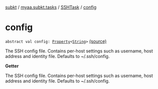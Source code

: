 [subkt](../../index.md) / [myaa.subkt.tasks](../index.md) / [SSHTask](index.md) / [config](./config.md)

# config

`abstract val config: `[`Property`](https://docs.gradle.org/current/javadoc/org/gradle/api/provider/Property.html)`<`[`String`](https://kotlinlang.org/api/latest/jvm/stdlib/kotlin/-string/index.html)`>` [(source)](https://github.com/Myaamori/SubKt/blob/0.1.8/src/main/kotlin/myaa/subkt/tasks/tasks.kt#L1901)

The SSH config file. Contains per-host settings such as
username, host address and identity file.
Defaults to ~/.ssh/config.

**Getter**

The SSH config file. Contains per-host settings such as
username, host address and identity file.
Defaults to ~/.ssh/config.

